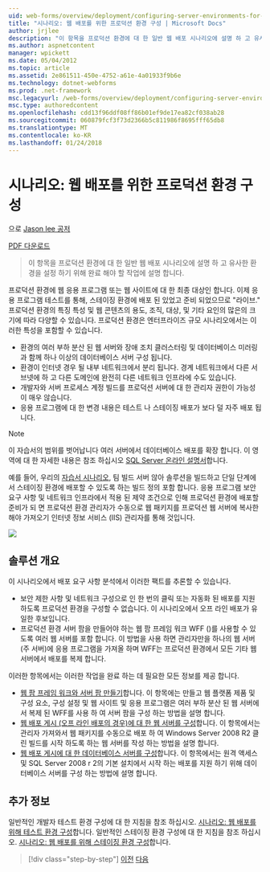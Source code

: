 ```yaml
---
uid: web-forms/overview/deployment/configuring-server-environments-for-web-deployment/scenario-configuring-a-production-environment-for-web-deployment
title: "시나리오: 웹 배포를 위한 프로덕션 환경 구성 | Microsoft Docs"
author: jrjlee
description: "이 항목을 프로덕션 환경에 대 한 일반 웹 배포 시나리오에 설명 하 고 유사한를 설정 하기 위해 완료 해야 할 작업에 설명..."
ms.author: aspnetcontent
manager: wpickett
ms.date: 05/04/2012
ms.topic: article
ms.assetid: 2e861511-450e-4752-a61e-4a01933f9b6e
ms.technology: dotnet-webforms
ms.prod: .net-framework
msc.legacyurl: /web-forms/overview/deployment/configuring-server-environments-for-web-deployment/scenario-configuring-a-production-environment-for-web-deployment
msc.type: authoredcontent
ms.openlocfilehash: cdd13f96ddf08ff86b01ef9de17ea82cf038ab28
ms.sourcegitcommit: 060879fcf3f73d2366b5c811986f8695fff65db8
ms.translationtype: MT
ms.contentlocale: ko-KR
ms.lasthandoff: 01/24/2018
---
```

<a name="scenario-configuring-a-production-environment-for-web-deployment"></a>시나리오: 웹 배포를 위한 프로덕션 환경 구성
====================
으로 [Jason lee 공저](https://github.com/jrjlee)

[PDF 다운로드](https://msdnshared.blob.core.windows.net/media/MSDNBlogsFS/prod.evol.blogs.msdn.com/CommunityServer.Blogs.Components.WeblogFiles/00/00/00/63/56/8130.DeployingWebAppsInEnterpriseScenarios.pdf)

> 이 항목을 프로덕션 환경에 대 한 일반 웹 배포 시나리오에 설명 하 고 유사한 환경을 설정 하기 위해 완료 해야 할 작업에 설명 합니다.


프로덕션 환경에 웹 응용 프로그램 또는 웹 사이트에 대 한 최종 대상인 합니다. 이제 응용 프로그램 테스트를 통해, 스테이징 환경에 배포 된 있었고 준비 되었으므로 "라이브." 프로덕션 환경의 특징 특성 및 웹 콘텐츠의 용도, 조직, 대상, 및 기타 요인의 많은의 크기에 따라 다양할 수 있습니다. 프로덕션 환경은 엔터프라이즈 규모 시나리오에서는 이러한 특성을 포함할 수 있습니다.

- 환경의 여러 부하 분산 된 웹 서버와 장애 조치 클러스터링 및 데이터베이스 미러링과 함께 하나 이상의 데이터베이스 서버 구성 됩니다.
- 환경이 인터넷 경우 될 내부 네트워크에서 분리 됩니다. 경계 네트워크에서 다른 서브넷에 하 고 다른 도메인에 완전히 다른 네트워크 인프라에 수도 있습니다.
- 개발자와 서버 프로세스 계정 빌드를 프로덕션 서버에 대 한 관리자 권한이 가능성이 매우 않습니다.
- 응용 프로그램에 대 한 변경 내용은 테스트 나 스테이징 배포가 보다 덜 자주 배포 됩니다.

> [!NOTE]
> 이 자습서의 범위를 벗어납니다 여러 서버에서 데이터베이스 배포를 확장 합니다. 이 영역에 대 한 자세한 내용은 참조 하십시오 [SQL Server 온라인 설명서](https://technet.microsoft.com/library/ms130214.aspx)합니다.


예를 들어, 우리의 [자습서 시나리오](../deploying-web-applications-in-enterprise-scenarios/enterprise-web-deployment-scenario-overview.md), 팀 빌드 서버 않아 솔루션을 빌드하고 단일 단계에서 스테이징 환경에 배포할 수 있도록 하는 빌드 정의 포함 합니다. 응용 프로그램 보안 요구 사항 및 네트워크 인프라에서 적용 된 제약 조건으로 인해 프로덕션 환경에 배포할 준비가 되 면 프로덕션 환경 관리자가 수동으로 웹 패키지를 프로덕션 웹 서버에 복사한 해야 가져오기 인터넷 정보 서비스 (IIS) 관리자를 통해 것입니다.

![](scenario-configuring-a-production-environment-for-web-deployment/_static/image1.png)

## <a name="solution-overview"></a>솔루션 개요

이 시나리오에서 배포 요구 사항 분석에서 이러한 팩트를 추론할 수 있습니다.

- 보안 제한 사항 및 네트워크 구성으로 인 한 번의 클릭 또는 자동화 된 배포를 지원 하도록 프로덕션 환경을 구성할 수 없습니다. 이 시나리오에서 오프 라인 배포가 유일한 후보입니다.
- 프로덕션 환경 서버 팜을 만들어야 하는 웹 팜 프레임 워크 WFF ()를 사용할 수 있도록 여러 웹 서버를 포함 합니다. 이 방법을 사용 하면 관리자만을 하나의 웹 서버 (주 서버)에 응용 프로그램을 가져올 하며 WFF는 프로덕션 환경에서 모든 기타 웹 서버에서 배포를 복제 합니다.

이러한 항목에서는 이러한 작업을 완료 하는 데 필요한 모든 정보를 제공 합니다.

- [웹 팜 프레임 워크와 서버 팜 만들기](configuring-a-database-server-for-web-deploy-publishing.md)합니다. 이 항목에는 만들고 웹 플랫폼 제품 및 구성 요소, 구성 설정 및 웹 사이트 및 응용 프로그램은 여러 부하 분산 된 웹 서버에서 복제 된 WFF를 사용 하 여 서버 팜을 구성 하는 방법을 설명 합니다.
- [웹 배포 게시 (오프 라인 배포의 경우)에 대 한 웹 서버를 구성](configuring-a-web-server-for-web-deploy-publishing-offline-deployment.md)합니다. 이 항목에서는 관리자 가져와서 웹 패키지를 수동으로 배포 하 여 Windows Server 2008 R2 클린 빌드를 시작 하도록 하는 웹 서버를 작성 하는 방법을 설명 합니다.
- [웹 배포 게시에 대 한 데이터베이스 서버를 구성](configuring-a-database-server-for-web-deploy-publishing.md)합니다. 이 항목에서는 원격 액세스 및 SQL Server 2008 r 2의 기본 설치에서 시작 하는 배포를 지원 하기 위해 데이터베이스 서버를 구성 하는 방법에 설명 합니다.

## <a name="further-reading"></a>추가 정보

일반적인 개발자 테스트 환경 구성에 대 한 지침을 참조 하십시오. [시나리오: 웹 배포를 위해 테스트 환경 구성](scenario-configuring-a-test-environment-for-web-deployment.md)합니다. 일반적인 스테이징 환경 구성에 대 한 지침을 참조 하십시오. [시나리오: 웹 배포를 위해 스테이징 환경 구성](scenario-configuring-a-staging-environment-for-web-deployment.md)합니다.

>[!div class="step-by-step"]
[이전](scenario-configuring-a-staging-environment-for-web-deployment.md)
[다음](configuring-a-web-server-for-web-deploy-publishing-remote-agent.md)
